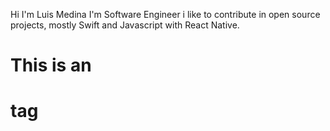 Hi I'm Luis Medina I'm Software Engineer i like to contribute in open source projects, mostly Swift and Javascript with React Native.
# This is an <h1> tag
